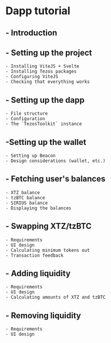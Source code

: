 # Dapp tutorial
## - Introduction

## - Setting up the project
	- Installing ViteJS + Svelte
	- Installing Tezos packages
	- Configuring ViteJS
	- Checking that everything works

## - Setting up the dapp
	- File structure
	- Configuration
	- The `TezosToolkit` instance

## -Setting up the wallet
	- Setting up Beacon
	- Design considerations (wallet, etc.)

## - Fetching user's balances
	- XTZ balance
	- tzBTC balance
	- SIRIUS balance
	- Displaying the balances

## - Swapping XTZ/tzBTC
	- Requirements
	- UI design
	- Calculating minimum tokens out
	- Transaction feedback

## - Adding liquidity
	- Requirements
	- UI design
	- Calculating amounts of XTZ and tzBTC

## - Removing liquidity
	- Requirements
	- UI design
